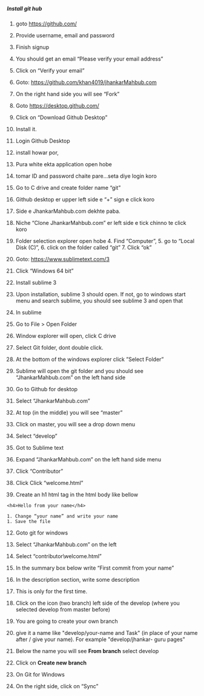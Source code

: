 ##### Install git hub
1. goto https://github.com/ 
  1. Provide username, email and password 
  2. Finish signup
  3. You should get an email “Please verify your email address”
  4. Click on “Verify your email”

2. Goto: https://github.com/khan4019/jhankarMahbub.com
  1. On the right hand side you will see “Fork”

3. Goto https://desktop.github.com/ 
  1. Click on “Download Github Desktop”
  2. Install it.
  
4. Login Github Desktop 
  1. install howar por, 
  2. Pura white ekta application open hobe
  3. tomar ID and password chaite pare...seta diye login koro

5. Go to C drive and create folder name “git”
6. Github desktop er upper left side e “+” sign e click koro
  1. Side e JhankarMahbub.com dekhte paba. 
  2. Niche “Clone JhankarMahbub.com” er left side e tick chinno te click koro
  3. Folder selection explorer open hobe
    4. Find “Computer”, 
    5. go to “Local Disk (C)”, 
    6. click on the folder called “git”
    7. Click “ok”

7. Goto: https://www.sublimetext.com/3
  1. Click “Windows 64 bit”
  2. Install sublime 3

8. Upon installation, sublime 3 should open. If not, go to windows start menu and search sublime, you should see sublime 3 and open that

9. In sublime
  1. Go to File > Open Folder
  1. Window explorer will open, click C drive
  1. Select Git folder, dont double click.
  1. At the bottom of the windows explorer click ”Select Folder”
  1. Sublime will open the git folder and you should see “JhankarMahbub.com” on the left hand side

10. Go to Github for desktop
  1. Select “JhankarMahbub.com”
  1. At top (in the middle) you will see “master”
  1. Click on master, you will see a drop down menu
  1. Select “develop”

11. Got to Sublime text
  1. Expand “JhankarMahbub.com” on the left hand side menu
  1. Click “Contributor”
  1. Click Click “welcome.html”
  1. Create an h1 html tag in the html body like bellow
  ```
  <h4>Hello from your name</h4>
  ```
    1. Change “your name” and write your name
    1. Save the file

12. Goto git for windows
  1. Select “JhankarMahbub.com” on the left
  1. Select “contributor\welcome.html”
  1. In the summary box below write “First commit from your name”
  1. In the description section, write some description 

13. This is only for the first time. 
  1. Click on the icon (two branch) left side of the develop (where you selected develop from master before)
  2. You are going to create your own branch
  3. give it a name like "develop/your-name and Task" (in place of your name after / give your name). For example "develop/jhankar- guru pages"
  4. Below the name you will see **From branch** select develop
  5. Click on **Create new branch**
13. On Git for Windows
  1. On the right side, click on “Sync”
